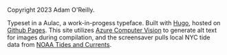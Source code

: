 Copyright 2023 Adam O'Reilly. 

Typeset in a Aulac, a work-in-progess typeface. Built with [Hugo](https://gohugo.io/), hosted on [Github Pages](https://pages.github.com/). This site utilizes [Azure Computer Vision](https://portal.vision.cognitive.azure.com/) to generate alt text for images during compilation, and the screensaver pulls local NYC tide data from [NOAA Tides and Currents](https://tidesandcurrents.noaa.gov/).